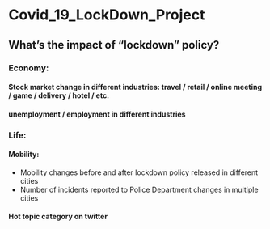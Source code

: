 # Covid_19_LockDown_Project
## What’s the impact of “lockdown” policy?
### Economy:
#### Stock market change in different industries: travel / retail / online meeting / game / delivery / hotel / etc.
#### unemployment / employment in different industries

### Life:
#### Mobility: 
- Mobility changes before and after lockdown policy released in different cities
- Number of incidents reported to Police Department changes in multiple cities
#### Hot topic category on twitter

